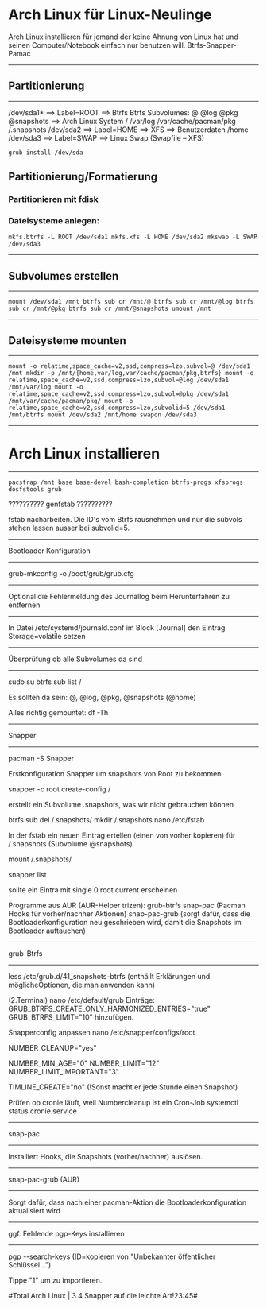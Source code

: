 # Arch Linux für Linux-Neulinge
Arch Linux installieren für jemand der keine Ahnung von Linux hat und seinen Computer/Notebook einfach nur benutzen will.
Btrfs-Snapper-Pamac
***************
## Partitionierung
***************
/dev/sda1* ==> Label=ROOT ==> Btrfs
Btrfs Subvolumes:		    @	  @log	  	@pkg				           @snapshots
==> Arch Linux System	  /	  /var/log	/var/cache/pacman/pkg	 /.snapshots
/dev/sda2 ==> Label=HOME ==> XFS
==> Benutzerdaten	/home
/dev/sda3 ==> Label=SWAP ==> Linux Swap
(Swapfile – XFS)

`grub install /dev/sda`

## Partitionierung/Formatierung
### Partitionieren mit fdisk
### Dateisysteme anlegen:
`mkfs.btrfs -L ROOT /dev/sda1
mkfs.xfs -L HOME /dev/sda2
mkswap -L SWAP /dev/sda3`

********************
## Subvolumes erstellen
********************
`mount /dev/sda1 /mnt
btrfs sub cr /mnt/@
btrfs sub cr /mnt/@log
btrfs sub cr /mnt/@pkg
btrfs sub cr /mnt/@snapshots
umount /mnt`

********************
## Dateisysteme mounten
********************
`mount -o relatime,space_cache=v2,ssd,compress=lzo,subvol=@ /dev/sda1 /mnt
mkdir -p /mnt/{home,var/log,var/cache/pacman/pkg,btrfs}
mount -o relatime,space_cache=v2,ssd,compress=lzo,subvol=@log /dev/sda1 /mnt/var/log
mount -o relatime,space_cache=v2,ssd,compress=lzo,subvol=@pkg /dev/sda1 /mnt/var/cache/pacman/pkg/
mount -o relatime,space_cache=v2,ssd,compress=lzo,subvolid=5 /dev/sda1 /mnt/btrfs
mount /dev/sda2 /mnt/home
swapon /dev/sda3`

***********************
# Arch Linux installieren
***********************
`pacstrap /mnt base base-devel bash-completion btrfs-progs xfsprogs dosfstools grub`

??????????
genfstab
??????????

fstab nacharbeiten. Die ID's vom Btrfs rausnehmen und nur die subvols stehen lassen ausser bei subvolid=5.

************************
Bootloader Konfiguration
************************

grub-mkconfig -o /boot/grub/grub.cfg

**************************
Optional die Fehlermeldung des Journallog beim Herunterfahren zu entfernen
**************************

In Datei /etc/systemd/journald.conf im Block [Journal] den Eintrag Storage=volatile setzen

**************************************
Überprüfung ob alle Subvolumes da sind
**************************************
sudo su
btrfs sub list /

Es sollten da sein: @, @log, @pkg, @snapshots (@home)

Alles richtig gemountet: df -Th

*******
Snapper
*******

pacman -S Snapper

Erstkonfiguration Snapper um snapshots von Root zu bekommen

snapper -c root create-config /

erstellt ein Subvolume .snapshots, was wir nicht gebrauchen können

btrfs sub del /.snapshots/
mkdir /.snapshots
nano /etc/fstab

In der fstab ein neuen Eintrag ertellen (einen von vorher kopieren) für /.snapshots (Subvolume @snapshots)

mount /.snapshots/

snapper list

sollte ein Eintra mit single 0  root  current
erscheinen

Programme aus AUR (AUR-Helper trizen):
grub-btrfs
snap-pac (Pacman Hooks für vorher/nachher Aktionen)
snap-pac-grub (sorgt dafür, dass die Bootloaderkonfiguration neu geschrieben wird, damit die Snapshots im Bootloader auftauchen)

**********
grub-Btrfs
**********
less /etc/grub.d/41_snapshots-btrfs (enthällt Erklärungen und möglicheOptionen, die man anwenden kann)

(2.Terminal)
nano /etc/default/grub
Einträge:
GRUB_BTRFS_CREATE_ONLY_HARMONIZED_ENTRIES="true"
GRUB_BTRFS_LIMIT="10"
hinzufügen.

Snapperconfig anpassen
nano /etc/snapper/configs/root

NUMBER_CLEANUP="yes"

NUMBER_MIN_AGE="0"
NUMBER_LIMIT="12"
NUMBER_LIMIT_IMPORTANT="3"

TIMLINE_CREATE="no" (!Sonst macht er jede Stunde einen Snapshot)

Prüfen ob cronie  läuft, weil Numbercleanup ist ein Cron-Job
systemctl status cronie.service

********
snap-pac
********

Installiert Hooks, die Snapshots (vorher/nachher) auslösen.

*******************
snap-pac-grub (AUR)
*******************

Sorgt dafür, dass nach einer pacman-Aktion die Bootloaderkonfiguration aktualisiert wird

***********************************
ggf. Fehlende pgp-Keys installieren
***********************************

pgp --search-keys <ID> (ID=kopieren von "Unbekannter öffentlicher Schlüssel...")

Tippe "1" um zu importieren.

#Total Arch Linux | 3.4 Snapper auf die leichte Art!23:45#
